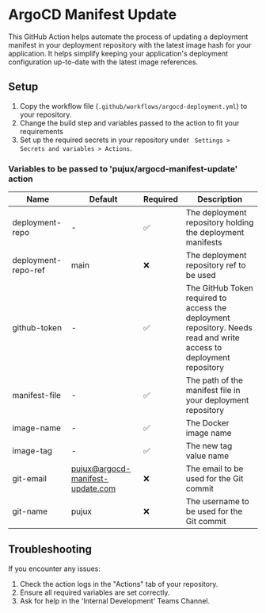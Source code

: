 # ArgoCD Manifest Update

This GitHub Action helps automate the process of updating a deployment manifest in your deployment repository with the latest image hash for your application. It helps simplify keeping your application's deployment configuration up-to-date with the latest image references.

## Setup

1. Copy the workflow file (`.github/workflows/argocd-deployment.yml`) to your repository.
2. Change the build step and variables passed to the action to fit your requirements
3. Set up the required secrets in your repository under ` Settings > Secrets and variables > Actions`.

### Variables to be passed to 'pujux/argocd-manifest-update' action

| Name                | Default                          | Required | Description                                                                                                         |
| ------------------- | -------------------------------- | -------- | ------------------------------------------------------------------------------------------------------------------- |
| deployment-repo     | -                                | ✅       | The deployment repository holding the deployment manifests                                                          |
| deployment-repo-ref | main                             | ❌       | The deployment repository ref to be used                                                                            |
| github-token        | -                                | ✅       | The GitHub Token required to access the deployment repository. Needs read and write access to deployment repository |
| manifest-file       | -                                | ✅       | The path of the manifest file in your deployment repository                                                         |
| image-name          | -                                | ✅       | The Docker image name                                                                                               |
| image-tag           | -                                | ✅       | The new tag value name                                                                                              |
| git-email           | pujux@argocd-manifest-update.com | ❌       | The email to be used for the Git commit                                                                             |
| git-name            | pujux                            | ❌       | The username to be used for the Git commit                                                                          |

## Troubleshooting

If you encounter any issues:

1. Check the action logs in the "Actions" tab of your repository.
2. Ensure all required variables are set correctly.
3. Ask for help in the 'Internal Development' Teams Channel.
